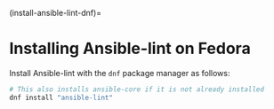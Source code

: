 (install-ansible-lint-dnf)=

# Installing Ansible-lint on Fedora

Install Ansible-lint with the `dnf` package manager as follows:

```bash
# This also installs ansible-core if it is not already installed
dnf install "ansible-lint"
```
